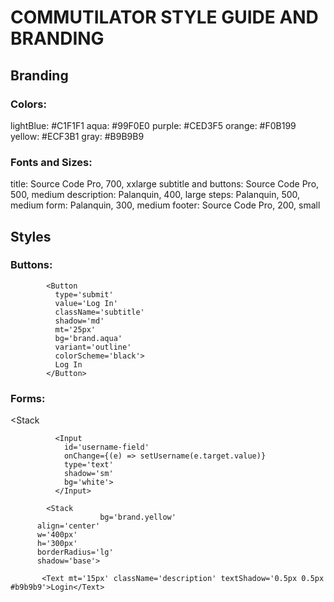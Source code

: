 # COMMUTILATOR STYLE GUIDE AND BRANDING

## Branding

### Colors:
lightBlue: #C1F1F1
aqua: #99F0E0
purple: #CED3F5
orange: #F0B199
yellow: #ECF3B1
gray: #B9B9B9

### Fonts and Sizes:
title: Source Code Pro, 700, xxlarge
subtitle and buttons: Source Code Pro, 500, medium
description: Palanquin, 400, large
steps: Palanquin, 500, medium
form: Palanquin, 300, medium
footer: Source Code Pro, 200, small

## Styles

### Buttons:
            <Button
              type='submit'
              value='Log In'
              className='subtitle'
              shadow='md'
              mt='25px'
              bg='brand.aqua'
              variant='outline'
              colorScheme='black'>
              Log In
            </Button>

### Forms:
<Stack

              <Input
                id='username-field'
                onChange={(e) => setUsername(e.target.value)}
                type='text'
                shadow='sm'
                bg='white'>
              </Input>

            <Stack
                        bg='brand.yellow'
          align='center'
          w='400px'
          h='300px'
          borderRadius='lg'
          shadow='base'>

           <Text mt='15px' className='description' textShadow='0.5px 0.5px #b9b9b9'>Login</Text>